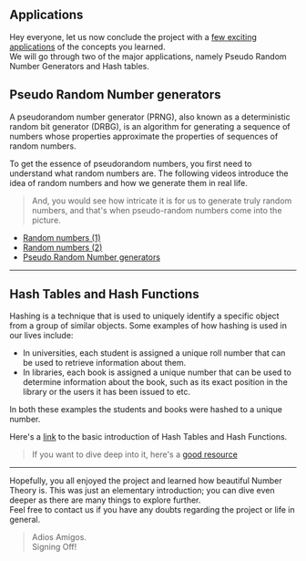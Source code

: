 ## Applications

Hey everyone, let us now conclude the project with a [few exciting applications](http://cse.unl.edu/~choueiry/F07-235/files/NumberTheoryApplications.pdf) of the concepts you learned.  
We will go through two of the major applications, namely Pseudo Random Number Generators and Hash tables.

## Pseudo Random Number generators

A pseudorandom number generator (PRNG), also known as a deterministic random bit generator (DRBG), is an algorithm for generating a sequence of numbers whose properties approximate the properties of sequences of random numbers.

To get the essence of pseudorandom numbers, you first need to understand what random numbers are.
The following videos introduce the idea of random numbers and how we generate them in real life.
> And, you would see how intricate it is for us to generate truly random numbers, and that's when pseudo-random numbers come into the picture.

- [Random numbers (1)](https://www.youtube.com/watch?v=SxP30euw3-0) 
- [Random numbers (2)](https://www.youtube.com/watch?v=noDSyLzVz2g)
- [Pseudo Random Number generators](https://www.youtube.com/watch?v=GtOt7EBNEwQ)

---

## Hash Tables and Hash Functions

Hashing is a technique that is used to uniquely identify a specific object from a group of similar objects. Some examples of how hashing is used in our lives include:

- In universities, each student is assigned a unique roll number that can be used to retrieve information about them.
- In libraries, each book is assigned a unique number that can be used to determine information about the book, such as its exact position in the library or the users it has been issued to etc.

In both these examples the students and books were hashed to a unique number.

Here's a [link](https://www.youtube.com/watch?v=KyUTuwz_b7Q) to the basic introduction of Hash Tables and Hash Functions.
> If you want to dive deep into it, here's a [good resource](https://www.geeksforgeeks.org/hashing-data-structure/) 

---

Hopefully, you all enjoyed the project and learned how beautiful Number Theory is. This was just an elementary introduction; you can dive even deeper as there are many things to explore further.  
Feel free to contact us if you have any doubts regarding the project or life in general.
>Adios Amigos.  
>Signing Off!  

